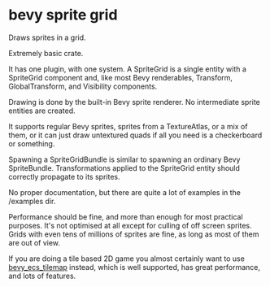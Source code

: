 # bevy sprite grid

Draws sprites in a grid.

Extremely basic crate.

It has one plugin, with one system. A SpriteGrid is a single entity with a SpriteGrid component and, like most Bevy renderables, Transform, GlobalTransform, and Visibility components.

Drawing is done by the built-in Bevy sprite renderer. No intermediate sprite entities are created.

It supports regular Bevy sprites, sprites from a TextureAtlas, or a mix of them, or it can just draw untextured quads if all you need is a checkerboard or something.

Spawning a SpriteGridBundle is similar to spawning an ordinary Bevy SpriteBundle. 
Transformations applied to the SpriteGrid entity should correctly propagate to its sprites.

No proper documentation, but there are quite a lot of examples in the /examples dir. 

Performance should be fine, and more than enough for most practical purposes. It's not optimised at all except for culling of off screen sprites. Grids with even tens of millions of sprites are fine, as long as most of them are out of view.

If you are doing a tile based 2D game you almost certainly want to use [bevy_ecs_tilemap](https://github.com/StarArawn/bevy_ecs_tilemap) instead, which is well supported, has great performance, and lots of features.







